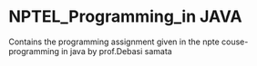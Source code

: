 # NPTEL_Programming_in JAVA
 Contains the programming assignment given in the npte couse-programming in java by prof.Debasi samata
